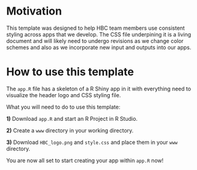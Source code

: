 #  Motivation

This template was designed to help HBC team members use consistent styling across apps that we develop. The CSS file underpining it is a living document and will likely need to undergo revisions as we change color schemes and also as we incorporate new input and outputs into our apps.

# How to use this template

The `app.R` file has a skeleton of a R Shiny app in it with everything need to visualize the header logo and CSS styling file. 

What you will need to do to use this template:

**1)** Download `app.R` and start an R Project in R Studio.

**2)** Create a `www` directory in your working directory.

**3)** Download `HBC_logo.png` and `style.css` and place them in your `www` directory.

You are now all set to start creating your app within `app.R` now!

